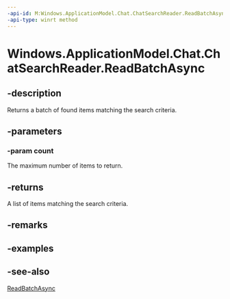 ```yaml
---
-api-id: M:Windows.ApplicationModel.Chat.ChatSearchReader.ReadBatchAsync(System.Int32)
-api-type: winrt method
---
```


<!-- Method syntax
public Windows.Foundation.IAsyncOperation<Windows.Foundation.Collections.IVectorView<Windows.ApplicationModel.Chat.IChatItem>> ReadBatchAsync(System.Int32 count)
-->

# Windows.ApplicationModel.Chat.ChatSearchReader.ReadBatchAsync

## -description
Returns a batch of found items matching the search criteria.

## -parameters
### -param count
The maximum number of items to return.

## -returns
A list of items matching the search criteria.

## -remarks

## -examples

## -see-also
[ReadBatchAsync](chatsearchreader_readbatchasync_888788553.md)